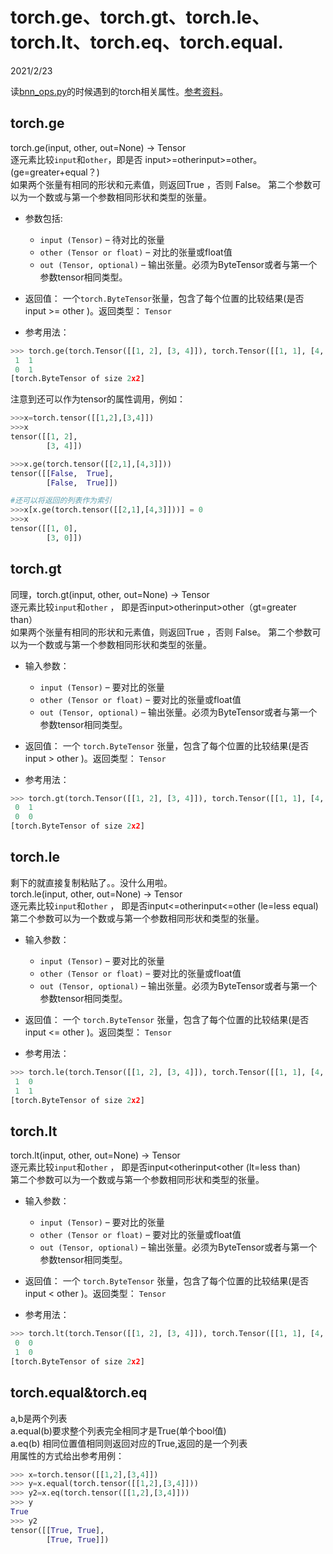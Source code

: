 # torch.ge、torch.gt、torch.le、torch.lt、torch.eq、torch.equal.

2021/2/23  

读[bnn_ops.py](https://youcaijun98.github.io/codez/awnas/aw_nas/ops/bnn_ops.html)的时候遇到的torch相关属性。[参考资料](https://www.cnblogs.com/lqchen/p/12346748.html)。  

## torch.ge  
torch.ge(input, other, out=None) → Tensor  
逐元素比较`input`和`other`，即是否 input>=otherinput>=other。(ge=greater+equal？)  
如果两个张量有相同的形状和元素值，则返回True ，否则 False。 第二个参数可以为一个数或与第一个参数相同形状和类型的张量。  
* 参数包括:  
    * `input (Tensor)` – 待对比的张量  
    * `other (Tensor or float)` – 对比的张量或float值  
    * `out (Tensor, optional)` – 输出张量。必须为ByteTensor或者与第一个参数tensor相同类型。  

* 返回值： 
一个`torch.ByteTensor`张量，包含了每个位置的比较结果(是否 input >= other )。返回类型： `Tensor`  
* 参考用法：  

```python  
>>> torch.ge(torch.Tensor([[1, 2], [3, 4]]), torch.Tensor([[1, 1], [4, 4]]))
 1  1
 0  1
[torch.ByteTensor of size 2x2]
```  

注意到还可以作为tensor的属性调用，例如：  

```python  
>>>x=torch.tensor([[1,2],[3,4]])
>>>x
tensor([[1, 2],
        [3, 4]])

>>>x.ge(torch.tensor([[2,1],[4,3]]))
tensor([[False,  True],
        [False,  True]])

#还可以将返回的列表作为索引
>>>x[x.ge(torch.tensor([[2,1],[4,3]]))] = 0
>>>x
tensor([[1, 0],
        [3, 0]])
```  

## torch.gt  
同理，torch.gt(input, other, out=None) → Tensor  
逐元素比较`input`和`other` ， 即是否input>otherinput>other（gt=greater than）  
如果两个张量有相同的形状和元素值，则返回True ，否则 False。 第二个参数可以为一个数或与第一个参数相同形状和类型的张量。  
* 输入参数：  
    * `input (Tensor)` – 要对比的张量  
    * `other (Tensor or float)` – 要对比的张量或float值  
    * `out (Tensor, optional)` – 输出张量。必须为ByteTensor或者与第一个参数tensor相同类型。  

* 返回值： 一个 `torch.ByteTensor` 张量，包含了每个位置的比较结果(是否 input > other )。返回类型： `Tensor`  

* 参考用法：  

```python  
>>> torch.gt(torch.Tensor([[1, 2], [3, 4]]), torch.Tensor([[1, 1], [4, 4]]))
 0  1
 0  0
[torch.ByteTensor of size 2x2]
```  

## torch.le  
剩下的就直接复制粘贴了。。没什么用啦。  
torch.le(input, other, out=None) → Tensor  
逐元素比较`input`和`other` ， 即是否input<=otherinput<=other (le=less equal)  
第二个参数可以为一个数或与第一个参数相同形状和类型的张量。  

* 输入参数：  
    * `input (Tensor)` – 要对比的张量  
    * `other (Tensor or float)` – 要对比的张量或float值  
    * `out (Tensor, optional)` – 输出张量。必须为ByteTensor或者与第一个参数tensor相同类型。  

* 返回值： 一个 `torch.ByteTensor` 张量，包含了每个位置的比较结果(是否 input <= other )。返回类型： `Tensor`  

* 参考用法：  

```python  
>>> torch.le(torch.Tensor([[1, 2], [3, 4]]), torch.Tensor([[1, 1], [4, 4]]))
 1  0
 1  1
[torch.ByteTensor of size 2x2]
```  

## torch.lt  
torch.lt(input, other, out=None) → Tensor  
逐元素比较`input`和`other` ， 即是否input<otherinput<other (lt=less than)  
第二个参数可以为一个数或与第一个参数相同形状和类型的张量。  

* 输入参数：  
    * `input (Tensor)` – 要对比的张量  
    * `other (Tensor or float)` – 要对比的张量或float值  
    * `out (Tensor, optional)` – 输出张量。必须为ByteTensor或者与第一个参数tensor相同类型。  

* 返回值： 一个 `torch.ByteTensor` 张量，包含了每个位置的比较结果(是否 input < other )。返回类型： `Tensor`  

* 参考用法：  

```python  
>>> torch.lt(torch.Tensor([[1, 2], [3, 4]]), torch.Tensor([[1, 1], [4, 4]]))
 0  0
 1  0
[torch.ByteTensor of size 2x2]
```  

## torch.equal&torch.eq  
a,b是两个列表  
a.equal(b)要求整个列表完全相同才是True(单个bool值)  
a.eq(b) 相同位置值相同则返回对应的True,返回的是一个列表  
用属性的方式给出参考用例：  

```python  
>>> x=torch.tensor([[1,2],[3,4]])
>>> y=x.equal(torch.tensor([[1,2],[3,4]]))
>>> y2=x.eq(torch.tensor([[1,2],[3,4]]))
>>> y
True
>>> y2
tensor([[True, True],
        [True, True]])
```  

